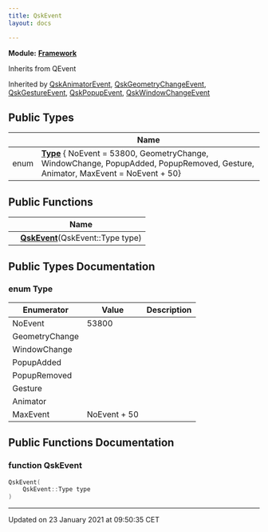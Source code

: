 ```yaml
---
title: QskEvent
layout: docs

---
```



**Module:** **[Framework](/docs/modules/group___framework/)**



Inherits from QEvent

Inherited by [QskAnimatorEvent](/docs/classes/class_qsk_animator_event/), [QskGeometryChangeEvent](/docs/classes/class_qsk_geometry_change_event/), [QskGestureEvent](/docs/classes/class_qsk_gesture_event/), [QskPopupEvent](/docs/classes/class_qsk_popup_event/), [QskWindowChangeEvent](/docs/classes/class_qsk_window_change_event/)

## Public Types

|                | Name           |
| -------------- | -------------- |
| enum| **[Type](/docs/classes/class_qsk_event/#enum-type)** { NoEvent = 53800, GeometryChange, WindowChange, PopupAdded, PopupRemoved, Gesture, Animator, MaxEvent = NoEvent + 50} |

## Public Functions

|                | Name           |
| -------------- | -------------- |
| | **[QskEvent](/docs/classes/class_qsk_event/#function-qskevent)**(QskEvent::Type type) |

## Public Types Documentation

### enum Type

| Enumerator | Value | Description |
| ---------- | ----- | ----------- |
| NoEvent | 53800|   |
| GeometryChange | |   |
| WindowChange | |   |
| PopupAdded | |   |
| PopupRemoved | |   |
| Gesture | |   |
| Animator | |   |
| MaxEvent | NoEvent + 50|   |




## Public Functions Documentation

### function QskEvent

```cpp
QskEvent(
    QskEvent::Type type
)
```


-------------------------------

Updated on 23 January 2021 at 09:50:35 CET